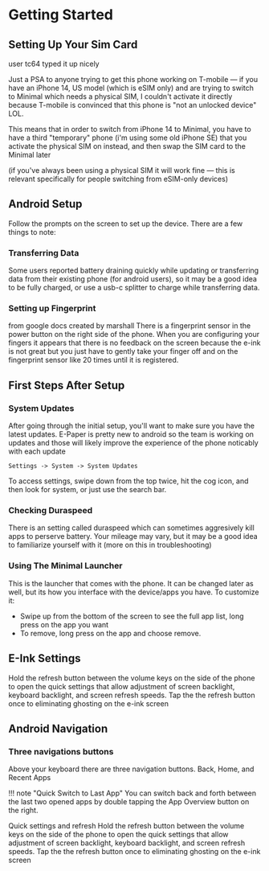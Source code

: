 # Getting Started

## Setting Up Your Sim Card
user tc64 typed it up nicely

Just a PSA to anyone trying to get this phone working on T-mobile — if you have an iPhone 14, US model (which is eSIM only) and are trying to switch to Minimal which needs a physical SIM, I couldn't activate it directly because T-mobile is convinced that this phone is "not an unlocked device" LOL.

This means that in order to switch from iPhone 14 to Minimal, you have to have a third "temporary" phone (i'm using some old iPhone SE) that you activate the physical SIM on instead, and then swap the SIM card to the Minimal later

(if you've always been using a physical SIM it will work fine — this is relevant specifically for people switching from eSIM-only devices) 

## Android Setup
Follow the prompts on the screen to set up the device. There are a few things to note:

### Transferring Data

Some users reported battery draining quickly while updating or transferring data from their existing phone (for android users), so it may be a good idea to be fully charged, or use a usb-c splitter to charge while transferring data.

### Setting up Fingerprint
from google docs created by marshall
There is a fingerprint sensor in the power button on the right side of the phone. When you are configuring your fingers it appears that there is no feedback on the screen because the e-ink is not great but you just have to gently take your finger off and on the fingerprint sensor like 20 times until it is registered.


## First Steps After Setup
### System Updates
After going through the initial setup, you'll want to make sure you have the latest updates. E-Paper is pretty new to android so the team is working on updates and those will likely improve the experience of the phone noticably with each update 

    Settings -> System -> System Updates

To access settings, swipe down from the top twice, hit the cog icon, and then look for system, or just use the search bar.

### Checking Duraspeed
There is an setting called duraspeed which can sometimes aggresively kill apps to perserve battery. Your mileage may vary, but it may be a good idea to familiarize yourself with it (more on this in troubleshooting)

### Using The Minimal Launcher
This is the launcher that comes with the phone. It can be changed later as well, but its how you interface with the device/apps you have. To customize it:

- Swipe up from the bottom of the screen to see the full app list, long press on the app you want
- To remove, long press on the app and choose remove.

## E-Ink Settings
Hold the refresh button between the volume keys on the side of the phone to open the quick settings that allow adjustment of screen backlight, keyboard backlight, and screen refresh speeds.
Tap the the refresh button once to eliminating ghosting on the e-ink screen


## Android Navigation
### Three navigations buttons
Above your keyboard there are three navigation buttons. Back, Home, and Recent Apps

!!! note "Quick Switch to Last App"
    You can switch back and forth between the last two opened apps by double tapping the App Overview button on the right.

Quick settings and refresh
Hold the refresh button between the volume keys on the side of the phone to open the quick settings that allow adjustment of screen backlight, keyboard backlight, and screen refresh speeds.
Tap the the refresh button once to eliminating ghosting on the e-ink screen
